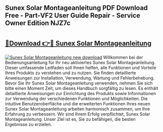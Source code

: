 ## Sunex Solar Montageanleitung PDF Download Free - Part-VF2 User Guide Repair - Service Owner Edition NJZ7c

# <h2><a href="http://df8bzu.blite.top/?on=Sunex+Solar+Montageanleitung">🔗Download 👉🔴 Sunex Solar Montageanleitung</a></h2>

[![Sunex Solar Montageanleitung new download](https://i.imgur.com/lujVjoI.png)](http://df8bzu.blite.top/?on=Sunex+Solar+Montageanleitung)
Willkommen bei der Bedienungsanleitung für Ihr neu aktiviertes Sunex Solar Montageanleitung. Dieser umfassende Leitfaden soll Ihnen helfen, alle Funktionen und Vorteile Ihres Produkts zu verstehen und zu nutzen. Sie finden detaillierte Anweisungen zur Installation, Verwendung, Wartung und Fehlerbehebung. Bevor Sie Ihr Sunex Solar Montageanleitung verwenden, nehmen Sie sich bitte einen Moment Zeit, um dieses Handbuch sorgfältig zu lesen. Es enthält detaillierte Anweisungen zur Einrichtung des Produkts sowie Informationen zur Verwendung der verschiedenen Funktionen und Möglichkeiten. Die intuitive Benutzeroberfläche und die erweiterten Funktionen Ihres neuen Sunex Solar Montageanleitung arbeiten harmonisch zusammen, um Ihre Erfahrung zu verbessern. Wir sind Ihrem Erfolg verpflichtet, Sunex Solar Montageanleitung. Unser Ziel ist es, Sie zu befähigen, die besten Ergebnisse zu erzielen.
